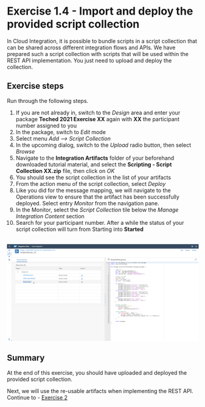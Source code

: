 # Exercise 1.4 - Import and deploy the provided script collection

In Cloud Integration, it is possible to bundle scripts in a script collection that can be shared across different integration flows and APIs. We have prepared such a script collection with scripts that will be used within the REST API implementation. You just need to upload and deploy the collection.

## Exercise steps

Run through the following steps.
1. If you are not already in, switch to the *Design* area and enter your package **Teched 2021 Exercise XX** again with **XX** the participant number assigned to you
2. In the package, switch to *Edit* mode
3. Select menu *Add --> Script Collection*
4. In the upcoming dialog, switch to the *Upload* radio button, then select *Browse*
5. Navigate to the **Integration Artifacts** folder of your beforehand downloaded tutorial material, and select the **Scripting - Script Collection XX.zip** file, then click on *OK*
6. You should see the script collection in the list of your artifacts
7. From the action menu of the script collection, select *Deploy*
8. Like you did for the message mapping, we will navigate to the Operations view to ensure that the artifact has been successfully deployed. Select entry *Monitor* from the navigation pane.
9. In the Monitor, select the *Script Collection* tile below the *Manage Integration Content* section
10. Search for your participant number. After a while the status of your script collection will turn from Starting into **Started**

<br>![Script collection](/exercises/ex1/images/CI_ScriptCollection.png)

## Summary

At the end of this exercise, you should have uploaded and deployed the provided script collection.

Next, we will use the re-usable artifacts when implementing the REST API. Continue to - [Exercise 2](/exercises/ex2)
